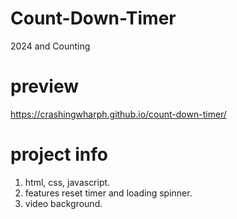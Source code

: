 # Count-Down-Timer
2024 and Counting 

# preview 
https://crashingwharph.github.io/count-down-timer/

# project info
1) html, css, javascript.
2) features reset timer and loading spinner.
3) video background.
